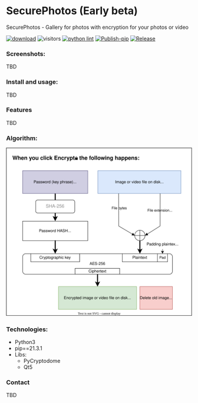 # SecurePhotos (Early beta)
SecurePhotos - Gallery for photos with encryption for your photos or video

[![download](https://img.shields.io/github/downloads/Annndruha/SecurePhotos/total)](https://github.com/Annndruha/SecurePhotos/releases)
![visitors](https://visitor-badge.glitch.me/badge?page_id=Annndruha/SecurePhotos)
[![python lint](https://github.com/Annndruha/SecurePhotos/actions/workflows/pylint.yml/badge.svg)](https://github.com/Annndruha/SecurePhotos/blob/master/.github/workflows/pylint.yml)
[![Publish-pip](https://github.com/Annndruha/SecurePhotos/actions/workflows/publish-pip.yml/badge.svg)](https://github.com/Annndruha/SecurePhotos/blob/master/.github/workflows/publish-pip.yml)
[![Release](https://github.com/Annndruha/SecurePhotos/actions/workflows/release.yml/badge.svg)](https://github.com/Annndruha/SecurePhotos/blob/master/.github/workflows/release.yml)

### Screenshots:
TBD

### Install and usage:
TBD

### Features
TBD

### Algorithm:
![](https://raw.githubusercontent.com/Annndruha/SecurePhotos/main/assets/encrypt.svg)

### Technologies:
* Python3
* pip==21.3.1
* Libs:
  * PyCryptodome
  * Qt5

### Contact
TBD
